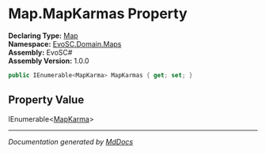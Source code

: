 ﻿<!--  
  <auto-generated>   
    The contents of this file were generated by a tool.  
    Changes to this file may be list if the file is regenerated  
  </auto-generated>   
-->

# Map.MapKarmas Property

**Declaring Type:** [Map](../index.md)  
**Namespace:** [EvoSC.Domain.Maps](../../index.md)  
**Assembly:** EvoSC\#  
**Assembly Version:** 1.0.0

```csharp
public IEnumerable<MapKarma> MapKarmas { get; set; }
```

## Property Value

IEnumerable\<[MapKarma](../../MapKarma/index.md)\>

___

*Documentation generated by [MdDocs](https://github.com/ap0llo/mddocs)*
